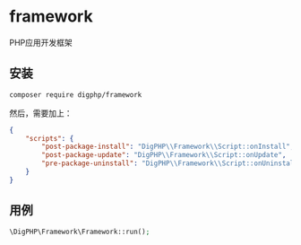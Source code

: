 # framework

PHP应用开发框架

## 安装

``` bash
composer require digphp/framework
```

然后，需要加上：

``` json
{
    "scripts": {
        "post-package-install": "DigPHP\\Framework\\Script::onInstall",
        "post-package-update": "DigPHP\\Framework\\Script::onUpdate",
        "pre-package-uninstall": "DigPHP\\Framework\\Script::onUninstall"
    }
}
```

## 用例

``` php
\DigPHP\Framework\Framework::run();
```
